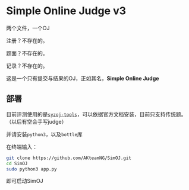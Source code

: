 # Simple Online Judge v3

两个文件，一个OJ

注册？不存在的。

题面？不存在的。

记录？不存在的。

这是一个只有提交与结果的OJ，正如其名，**Simple Online Judge**

## 部署

目前评测使用的是[`syzoj-tools`](<https://github.com/syzoj/syzoj-tools>)，可以依据官方文档安装，目前只支持传统题。（以后有空会手写judge）

并请安装`python3`，以及`bottle`库

在终端输入：

```bash
git clone https://github.com/AKteamNG/SimOJ.git
cd SimOJ
sudo python3 app.py
```

即可启动SimOJ



